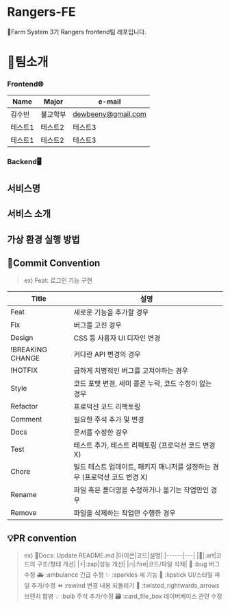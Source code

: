 # Rangers-FE
🌱Farm System 3기 Rangers frontend팀 레포입니다.

# 👋팀소개

### Frontend🌐

|Name|Major|e-mail|
|------|---|---|
|김수빈|불교학부|dewbeeny@gmail.com|
|테스트1|테스트2|테스트3|
|테스트1|테스트2|테스트3|

### Backend🖥️

## 서비스명

## 서비스 소개

## 가상 환경 실행 방법

## 🎯Commit Convention
> ex) Feat: 로그인 기능 구현

|Title|설명|
|------|---|
|Feat|새로운 기능을 추가할 경우|
|Fix|버그를 고친 경우|
|Design|CSS 등 사용자 UI 디자인 변경|
|!BREAKING CHANGE|커다란 API 변경의 경우|
|!HOTFIX|급하게 치명적인 버그를 고쳐야하는 경우|
|Style|코드 포맷 변경, 세미 콜론 누락, 코드 수정이 없는 경우|
|Refactor|프로덕션 코드 리팩토링|
|Comment|필요한 주석 추가 및 변경|
|Docs|문서를 수정한 경우|
|Test|테스트 추가, 테스트 리팩토링 (프로덕션 코드 변경 X)|
|Chore|빌드 테스트 업데이트, 패키지 매니저를 설정하는 경우 (프로덕션 코드 변경 X)|
|Rename|파일 혹은 폴더명을 수정하거나 옮기는 작업만인 경우|
|Remove|파일을 삭제하는 작업만 수행한 경우|

## 💡PR convention
> ex) 📝Docs: Update README.md
|아이콘|코드|설명|
|------|---|
|🎨|:art|코드의 구조/형태 개선|
|⚡️|:zap|성능 개선|
|🔥|:fire|코드/파일 삭제|
🐛	:bug	버그 수정
🚑	:ambulance	긴급 수정
✨	:sparkles	새 기능
💄	:lipstick	UI/스타일 파일 추가/수정
⏪	:rewind	변경 내용 되돌리기
🔀	:twisted_rightwards_arrows	브랜치 합병
💡	:bulb	주석 추가/수정
🗃	:card_file_box	데이버베이스 관련 수정
